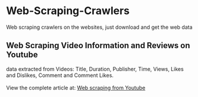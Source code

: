 # Web-Scraping-Crawlers
Web scraping crawlers on the websites, just download and get the web data
## Web Scraping Video Information and Reviews on Youtube
  data extracted from Videos: Title, Duration, Publisher, Time, Views, Likes and Dislikes, Comment and Comment Likes.
<br><br>View the complete article at: [Web scraping from Youtube](https://www.octoparse.com/blog/scraping-visualizing-youtube-comments-on-2018-world-cup)
